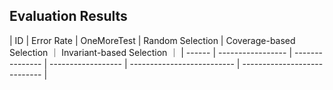 
## Evaluation Results
|   ID   |     Error Rate    |   OneMoreTest   |  Random Selection  |  Coverage-based Selection  ｜  Invariant-based Selection  ｜
| ------ | ----------------- | --------------- | ------------------ | -------------------------- | ---------------------------- |
